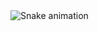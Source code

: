 <img src="https://raw.githubusercontent.com/n0ted/n0ted/output/snake.svg" alt="Snake animation" />

###
